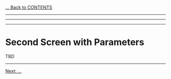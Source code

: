 [... Back to CONTENTS](index.md)

---
---
---

# Second Screen with Parameters

TBD


---

[Next: ...](index.md)